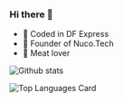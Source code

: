 ### Hi there 👋

- :rocket: Coded in DF Express
- :ram: Founder of Nuco.Tech
- :meat_on_bone: Meat lover

![Github stats](https://github-readme-stats.vercel.app/api?username=zenithnuc&show_icons=true&count_private=true)




![Top Languages Card](https://github-readme-stats.vercel.app/api/top-langs/?username=zenithnuc)
